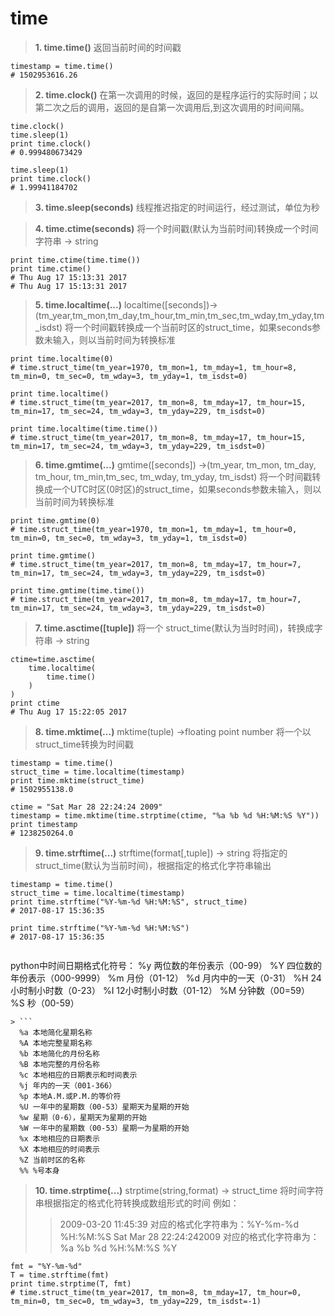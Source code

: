 
# time

> **1. time.time()**
> 返回当前时间的时间戳

```
timestamp = time.time()
# 1502953616.26
```


> **2. time.clock()**
> 在第一次调用的时候，返回的是程序运行的实际时间；以第二次之后的调用，返回的是自第一次调用后,到这次调用的时间间隔。

```
time.clock()
time.sleep(1)
print time.clock()
# 0.999480673429

time.sleep(1)
print time.clock()
# 1.99941184702
```


> **3. time.sleep(seconds)**
> 线程推迟指定的时间运行，经过测试，单位为秒


> **4. time.ctime(seconds)**
> 将一个时间戳(默认为当前时间)转换成一个时间字符串 -> string

```
print time.ctime(time.time())
print time.ctime()
# Thu Aug 17 15:13:31 2017
# Thu Aug 17 15:13:31 2017
```


> **5. time.localtime(...)**
> localtime([seconds])-> (tm_year,tm_mon,tm_day,tm_hour,tm_min,tm_sec,tm_wday,tm_yday,tm_isdst)
> 将一个时间戳转换成一个当前时区的struct_time，如果seconds参数未输入，则以当前时间为转换标准

```
print time.localtime(0)
# time.struct_time(tm_year=1970, tm_mon=1, tm_mday=1, tm_hour=8, tm_min=0, tm_sec=0, tm_wday=3, tm_yday=1, tm_isdst=0)

print time.localtime()
# time.struct_time(tm_year=2017, tm_mon=8, tm_mday=17, tm_hour=15, tm_min=17, tm_sec=24, tm_wday=3, tm_yday=229, tm_isdst=0)

print time.localtime(time.time())
# time.struct_time(tm_year=2017, tm_mon=8, tm_mday=17, tm_hour=15, tm_min=17, tm_sec=24, tm_wday=3, tm_yday=229, tm_isdst=0)
```


> **6. time.gmtime(...)**
> gmtime([seconds]) ->(tm_year, tm_mon, tm_day, tm_hour, tm_min,tm_sec, tm_wday, tm_yday, tm_isdst)
> 将一个时间戳转换成一个UTC时区(0时区)的struct_time，如果seconds参数未输入，则以当前时间为转换标准

```
print time.gmtime(0)
# time.struct_time(tm_year=1970, tm_mon=1, tm_mday=1, tm_hour=0, tm_min=0, tm_sec=0, tm_wday=3, tm_yday=1, tm_isdst=0)

print time.gmtime()
# time.struct_time(tm_year=2017, tm_mon=8, tm_mday=17, tm_hour=7, tm_min=17, tm_sec=24, tm_wday=3, tm_yday=229, tm_isdst=0)

print time.gmtime(time.time())
# time.struct_time(tm_year=2017, tm_mon=8, tm_mday=17, tm_hour=7, tm_min=17, tm_sec=24, tm_wday=3, tm_yday=229, tm_isdst=0)
```


> **7. time.asctime([tuple])**
> 将一个 struct_time(默认为当时时间)，转换成字符串 -> string

```
ctime=time.asctime(
    time.localtime(
        time.time()
    )
)
print ctime
# Thu Aug 17 15:22:05 2017
```


> **8. time.mktime(...)**
> mktime(tuple) ->floating point number
> 将一个以struct_time转换为时间戳

```
timestamp = time.time()
struct_time = time.localtime(timestamp)
print time.mktime(struct_time)
# 1502955138.0

ctime = "Sat Mar 28 22:24:24 2009"
timestamp = time.mktime(time.strptime(ctime, "%a %b %d %H:%M:%S %Y"))
print timestamp
# 1238250264.0
```

> **9. time.strftime(...)**
> strftime(format[,tuple]) -> string
> 将指定的struct_time(默认为当前时间)，根据指定的格式化字符串输出

```
timestamp = time.time()
struct_time = time.localtime(timestamp)
print time.strftime("%Y-%m-%d %H:%M:%S", struct_time)
# 2017-08-17 15:36:35

print time.strftime("%Y-%m-%d %H:%M:%S")
# 2017-08-17 15:36:35
```

> ```
  python中时间日期格式化符号：
  %y 两位数的年份表示（00-99）
  %Y 四位数的年份表示（000-9999）
  %m 月份（01-12）
  %d 月内中的一天（0-31）
  %H 24小时制小时数（0-23）
  %I 12小时制小时数（01-12） 
  %M 分钟数（00=59）
  %S 秒（00-59）
```
> ```
  %a 本地简化星期名称
  %A 本地完整星期名称
  %b 本地简化的月份名称
  %B 本地完整的月份名称
  %c 本地相应的日期表示和时间表示
  %j 年内的一天（001-366）
  %p 本地A.M.或P.M.的等价符
  %U 一年中的星期数（00-53）星期天为星期的开始
  %w 星期（0-6），星期天为星期的开始
  %W 一年中的星期数（00-53）星期一为星期的开始
  %x 本地相应的日期表示
  %X 本地相应的时间表示
  %Z 当前时区的名称
  %% %号本身 
```
 
> **10. time.strptime(...)**
> strptime(string,format) -> struct_time
> 将时间字符串根据指定的格式化符转换成数组形式的时间
> 例如：
>>  2009-03-20 11:45:39 对应的格式化字符串为：%Y-%m-%d %H:%M:%S
>>  Sat Mar 28 22:24:242009 对应的格式化字符串为：%a %b %d %H:%M:%S %Y

```
fmt = "%Y-%m-%d"
T = time.strftime(fmt)
print time.strptime(T, fmt)
# time.struct_time(tm_year=2017, tm_mon=8, tm_mday=17, tm_hour=0, tm_min=0, tm_sec=0, tm_wday=3, tm_yday=229, tm_isdst=-1)
```


